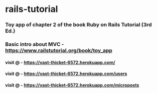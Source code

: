 # rails-tutorial
### Toy app of chapter 2 of the book Ruby on Rails Tutorial (3rd Ed.) 
### Basic intro about MVC - https://www.railstutorial.org/book/toy_app
#### visit @ - https://vast-thicket-6572.herokuapp.com/
#### visit @ - https://vast-thicket-6572.herokuapp.com/users
#### visit @ - https://vast-thicket-6572.herokuapp.com/microposts

